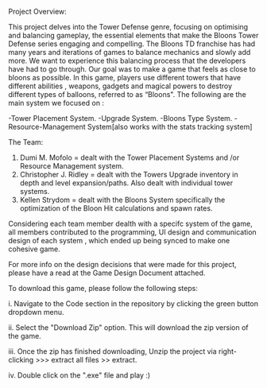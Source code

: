 Project Overview:

This project delves into the Tower Defense genre, focusing on optimising and balancing gameplay, the essential elements that make the Bloons Tower Defense series engaging and compelling. The Bloons 
TD franchise has had many years and iterations of games to balance mechanics and slowly add more. We want to experience this balancing process that the developers have had to go through. Our goal was to make a 
game that feels as close to bloons as possible. In this game, players use different towers that have different abilities , weapons, gadgets and magical powers to destroy different types of balloons, 
referred to as “Bloons".
The following are the main system we focused on :

-Tower Placement System.
-Upgrade System.
-Bloons Type System.
-Resource-Management System[also works with the stats tracking 
system]

The Team:
1. Dumi M. Mofolo =  dealt with the Tower Placement Systems and /or Resource Management system. 
2. Christopher J. Ridley = dealt with the Towers Upgrade inventory in depth and level expansion/paths. Also dealt with individual  tower systems.
3. Kellen Strydom = dealt with the Bloons System specifically the optimization of the Bloon Hit calculations and spawn rates.

Considering each team member dealth with a specifc system of the game, all members contributed to the programming, UI design and communication design of each system , which ended up being synced to make one cohesive game.

For more info on the design decisions that were made for this project, please have a read at the Game Design Document attached.

To download this game, please follow the following steps:

i. Navigate to the Code section in the repository by clicking the green button dropdown menu.

ii. Select the "Download Zip" option. This will download the zip version of the game.

iii. Once the zip has finished downloading, Unzip the project via right-clicking >>> extract all files >> extract.

iv. Double click on the ".exe" file and play :)
